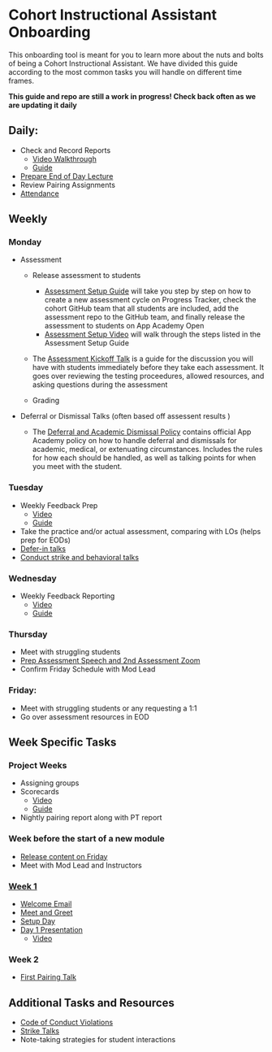 # Cohort Instructional Assistant Onboarding

This onboarding tool is meant for you to learn more about the nuts and bolts of being a Cohort Instructional Assistant.
We have divided this guide according to the most common tasks you will handle on different time frames.

**This guide and repo are still a work in progress!  Check back often as we are updating it daily**


## Daily:
- Check and Record Reports
    - [Video Walkthrough](https://drive.google.com/file/d/13M4bZwuyI0rrYboyecdJuKKCL_Ax-q5f/view?usp=sharing)
    - [Guide](https://docs.google.com/document/d/1UCKSdlGsvQgS9eeQXfrZTzEKENwrkxVc_teEDy-DHgA/edit?usp=sharing)
- [Prepare End of Day Lecture](https://drive.google.com/drive/folders/1_IrXZaXeQRmLMysoHVqDmkBboIHKuzvq?usp=sharing)
- Review Pairing Assignments
- [Attendance](https://drive.google.com/drive/folders/1haxqHCwELELK1LUYrT3--lKyI6gN-4B8?usp=sharing)

## Weekly

### Monday
- Assessment
    - Release assessment to students
        - [Assessment Setup Guide](https://github.com/bradsimpson213/AppAcademy-Cohort-Instructional-Assistant-Onboarding-Guide/blob/master/assessments/assessment-setup.md) will take you step by step on how to create a new assessment cycle on Progress Tracker, check the cohort GitHub team that all students are included, add the assessment repo to the GitHub team, and finally release the assessment to students on App Academy Open
        - [Assessment Setup Video](https://drive.google.com/file/d/13ZLIFt4YoWpw2cZaOvN0KD-xINwnsiIt/view?usp=sharing) will walk through the steps listed in the Assessment Setup Guide

    - The [Assessment Kickoff Talk](https://github.com/bradsimpson213/AppAcademy-Cohort-Instructional-Assistant-Onboarding-Guide/blob/master/assessments/assessment-delivery.md) is a guide for the discussion you will have with students immediately before they take each assessment.  It goes over reviewing the testing proceedures, allowed resources, and asking questions during the assessment

    - Grading

- Deferral or Dismissal Talks (often based off assessent results
)
    - The [Deferral and Academic Dismissal Policy](https://github.com/bradsimpson213/ppAcademy-Cohort-Instructional-Assistant-Onboarding-Guide/blob/master/deferrals/deferrals.md) contains official App Academy policy on how to handle deferral and dismissals for academic, medical, or extenuating circumstances.  Includes the rules for how each should be handled, as well as talking points for when you meet with the student.

### Tuesday
- Weekly Feedback Prep
    - [Video](https://drive.google.com/file/d/1g0g5GlKUBrOYnsJajiA0KKcOUtttI8rO/view?usp=sharing)
    - [Guide](https://docs.google.com/document/d/1_epmozsCWIzyYEuoUBeWnJJ3wnuP0zbQh2RLsc-1A0c/edit?usp=sharing)
- Take the practice and/or actual assessment, comparing with LOs (helps prep for EODs)
- [Defer-in talks](https://docs.google.com/document/d/1535oKtUUetipgQ-1EXdsUQTJWJgIVE0PFfYqlJb7Ims/edit?usp=sharing)
- [Conduct strike and behavioral talks](https://docs.google.com/document/d/1qepGvdL1i_rpEk9TWXy5_dDXOdrg42Hwlk9oFPF3QtU/edit)

### Wednesday
- Weekly Feedback Reporting
    - [Video](https://drive.google.com/file/d/1g0g5GlKUBrOYnsJajiA0KKcOUtttI8rO/view?usp=sharing)
    - [Guide](https://docs.google.com/document/d/1_epmozsCWIzyYEuoUBeWnJJ3wnuP0zbQh2RLsc-1A0c/edit?usp=sharing)

### Thursday
- Meet with struggling students
- [Prep Assessment Speech and 2nd Assessment Zoom](https://docs.google.com/document/u/0/d/1qtaOuaM9d_OMrICUl1NBzYhN9WOl0RiogxpHqlz9YlQ/edit)
- Confirm Friday Schedule with Mod Lead

### Friday:
- Meet with struggling students or any requesting a 1:1
- Go over assessment resources in EOD

## Week Specific Tasks
### Project Weeks
- Assigning groups
- Scorecards
    - [Video](https://drive.google.com/file/d/1DhX2v2Zk4xoEh254DJMIKpWWwuq0_eUN/view?usp=sharing)
    - [Guide](https://drive.google.com/file/d/1DhX2v2Zk4xoEh254DJMIKpWWwuq0_eUN/view?usp=sharing)
- Nightly pairing report along with PT report

### Week before the start of a new module
- [Release content on Friday](https://appacademyio.atlassian.net/wiki/spaces/IN/pages/1784938501/Add+Course+Content+in+AAO)
- Meet with Mod Lead and Instructors

### [Week 1](https://drive.google.com/file/d/1vnsnbvlfFMQe9206-V26mjNLGcF5WS20/view?usp=sharing)
- [Welcome Email](https://docs.google.com/document/d/1whi6GD_Yud2OVZ58VQW_vBAZ7GzRDS7_HyAJKtoT-sk/edit?usp=sharing)
- [Meet and Greet](https://docs.google.com/document/d/1GNEJTmiS0n_Q_UCznA9XO9YkZ-zesgTKJtjgRKr1kU8/edit?usp=sharing)
- [Setup Day](https://github.com/appacademy/unified-setup)
- [Day 1 Presentation](https://docs.google.com/presentation/d/1hAbNFDdHvEDgW6DN05auIcSWZZ2l4felgxElPYVnGfQ/edit?usp=sharing)
    - [Video](https://drive.google.com/file/d/171H_bJxkXrBqiw_RhTpJD1hIrshLKyNw/view?usp=sharing)

### Week 2
- [First Pairing Talk](https://docs.google.com/presentation/d/14slBPgJWBTEQScL3iB--LVV8Fw6hYZ__2vLrdfWh3sc/edit?usp=sharing)

## Additional Tasks and Resources
- [Code of Conduct Violations](https://docs.google.com/document/d/1L5jTuU4feY9ofPodfT0JRgeqv-wCAHMH8yv0oAiH8f8/edit)
- [Strike Talks](https://docs.google.com/document/d/1qepGvdL1i_rpEk9TWXy5_dDXOdrg42Hwlk9oFPF3QtU/edit)
- Note-taking strategies for student interactions
